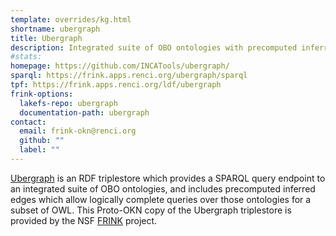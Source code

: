 ```yaml
---
template: overrides/kg.html
shortname: ubergraph
title: Ubergraph
description: Integrated suite of OBO ontologies with precomputed inferred relationships
#stats:
homepage: https://github.com/INCATools/ubergraph/
sparql: https://frink.apps.renci.org/ubergraph/sparql
tpf: https://frink.apps.renci.org/ldf/ubergraph
frink-options:
  lakefs-repo: ubergraph
  documentation-path: ubergraph
contact:
  email: frink-okn@renci.org  
  github: ""
  label: ""
---
```

[Ubergraph](https://github.com/INCATools/ubergraph) is an RDF triplestore which provides a SPARQL query endpoint to an integrated suite of OBO ontologies, and includes precomputed inferred edges which allow logically complete queries over those ontologies for a subset of OWL. This Proto-OKN copy of the Ubergraph triplestore is provided by the NSF [FRINK](https://frink.renci.org) project.

